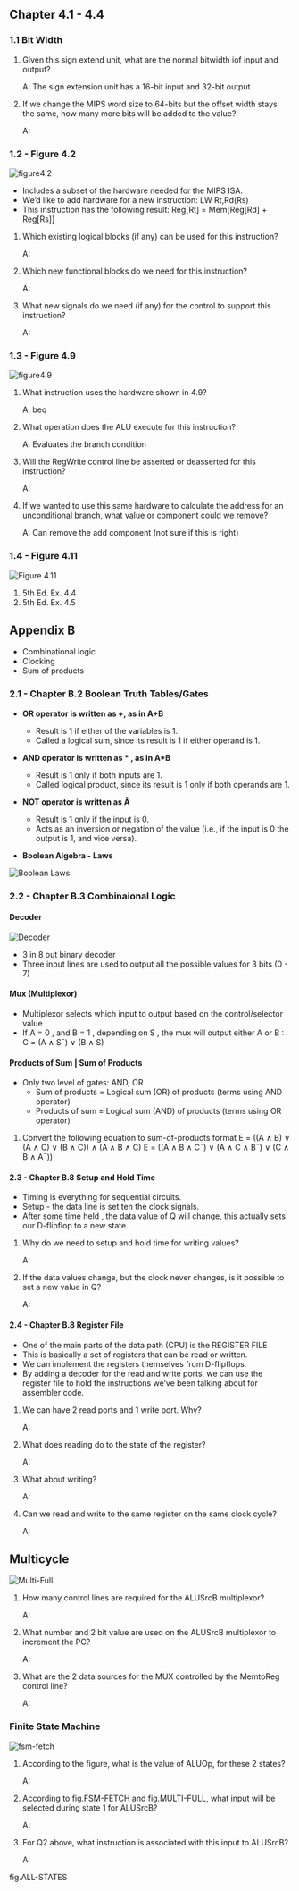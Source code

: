 ## **Chapter 4.1 - 4.4**

### **1.1 Bit Width**

1. Given this sign extend unit, what are the normal bitwidth iof input and output?

    A: The sign extension unit has a 16-bit input and 32-bit output

2. If we change the MIPS word size to 64-bits but the offset width stays the same, how many more bits will be added to the value?

    A:


### **1.2 - Figure 4.2**

![figure4.2](https://github.com/R-Ligier/ComputerArchitecture2/blob/master/figure4.2.png "Figure 4.2")

- Includes a subset of the hardware needed for the MIPS ISA.
- We’d like to add hardware for a new instruction: LW Rt,Rd(Rs)
- This instruction has the following result: Reg[Rt] = Mem[Reg[Rd] + Reg[Rs]]

1. Which existing logical blocks (if any) can be used for this instruction?

    A:

2. Which new functional blocks do we need for this instruction?

    A:

3. What new signals do we need (if any) for the control to support this instruction?

    A:

### **1.3 - Figure 4.9**

![figure4.9](https://github.com/R-Ligier/ComputerArchitecture2/blob/master/figure4.9.png "Figure 4.9")

1. What instruction uses the hardware shown in 4.9?

    A: beq

2. What operation does the ALU execute for this instruction?

    A: Evaluates the branch condition

3. Will the RegWrite control line be asserted or deasserted for this instruction?

    A:

4. If we wanted to use this same hardware to calculate the address for an unconditional branch, what value or component could we remove?

    A: Can remove the add component (not sure if this is right)

### **1.4 - Figure 4.11**

![Figure 4.11](https://github.com/R-Ligier/ComputerArchitecture2/blob/master/figure4.11.png "Figure 4.11")

1. 5th Ed. Ex. 4.4
2. 5th Ed. Ex. 4.5

## **Appendix B**
- Combinational logic
- Clocking
- Sum of products

### **2.1 - Chapter B.2 Boolean Truth Tables/Gates**

- **OR operator is written as +, as in A+B**
    - Result is 1 if either of the variables is 1.
    - Called a logical sum, since its result is 1 if either operand is 1.
-  **AND operator is written as  * , as in A*B**
    - Result is 1 only if both inputs are 1.
    - Called logical product, since its result is 1 only if both operands are 1.
- **NOT operator is written as Ā**
    - Result is 1 only if the input is 0.
    - Acts as an inversion or negation of the value (i.e., if the input is 0 the output is 1, and vice versa).

- **Boolean Algebra -  Laws**

![Boolean Laws](https://github.com/R-Ligier/ComputerArchitecture2/blob/master/boolLaws.png " ")

### **2.2 - Chapter B.3 Combinaional Logic**

#### **Decoder**

![Decoder](https://github.com/R-Ligier/ComputerArchitecture2/blob/master/decoder.png "Decoder")

- 3 in 8 out binary decoder
- Three input lines are used to output all the possible values for 3 bits (0 - 7)

#### **Mux (Multiplexor)**

- Multiplexor selects which input to output based on the control/selector value
- If A = 0 , and B = 1 , depending on S , the mux will output either A or B : C = (A ∧ S¯) ∨ (B ∧ S)

#### **Products of Sum | Sum of Products**

- Only two level of gates: AND, OR
    - Sum of products = Logical sum (OR) of products (terms using AND operator)
    - Products of sum = Logical sum (AND) of products (terms using OR operator)
    

1. Convert the following equation to sum-of-products format
E = ((A ∧ B) ∨ (A ∧ C) ∨ (B ∧ C)) ∧ (A ∧ B ∧ C)
E = ((A ∧ B ∧ C¯) ∨ (A ∧ C ∧ B¯) ∨ (C ∧ B ∧ A¯))

#### **2.3 - Chapter B.8 Setup and Hold Time**
- Timing is everything for sequential circuits.
- Setup - the data line is set ten the clock signals.
- After some time held , the data value of Q will change, this actually sets our D-flipflop to a new
state.

1. Why do we need to setup and hold time for writing values?

    A:

2. If the data values change, but the clock never changes, is it possible to set a new value in Q?

    A:

#### **2.4 - Chapter B.8 Register File**
- One of the main parts of the data path (CPU) is the REGISTER FILE
- This is basically a set of registers that can be read or written.
- We can implement the registers themselves from D-flipflops.
- By adding a decoder for the read and write ports, we can use the register file to hold the instructions we’ve been talking about for assembler code.

1. We can have 2 read ports and 1 write port. Why?

    A:
    
2. What does reading do to the state of the register?

    A:
    
3. What about writing?

    A:
    
4. Can we read and write to the same register on the same clock cycle?

    A:

## **Multicycle**

![Multi-Full](https://github.com/R-Ligier/ComputerArchitecture2/blob/master/multi-full.png "Multi-Full")

1. How many control lines are required for the ALUSrcB multiplexor?

    A:

2. What number and 2 bit value are used on the ALUSrcB multiplexor to increment the PC?

    A:

3. What are the 2 data sources for the MUX controlled by the MemtoReg control line?

    A:

### **Finite State Machine**

![fsm-fetch](https://github.com/R-Ligier/ComputerArchitecture2/blob/master/fsm-fetch.png "fsm-fetch")

1. According to the figure, what is the value of ALUOp, for these 2 states?

    A:

2. According to fig.FSM-FETCH and fig.MULTI-FULL, what input will be selected during state 1 for ALUSrcB?

    A:

3. For Q2 above, what instruction is associated with this input to ALUSrcB?

    A:

fig.ALL-STATES

